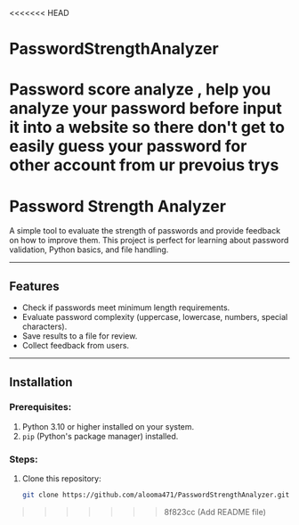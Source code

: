 <<<<<<< HEAD
# PasswordStrengthAnalyzer
Password score analyze ,  help you analyze your password before input it into a website so there don't get to easily guess your password for other account from ur prevoius trys 
=======
# Password Strength Analyzer

A simple tool to evaluate the strength of passwords and provide feedback on how to improve them. This project is perfect for learning about password validation, Python basics, and file handling.

---

## Features
- Check if passwords meet minimum length requirements.
- Evaluate password complexity (uppercase, lowercase, numbers, special characters).
- Save results to a file for review.
- Collect feedback from users.

---

## Installation
### Prerequisites:
1. Python 3.10 or higher installed on your system.
2. `pip` (Python's package manager) installed.

### Steps:
1. Clone this repository:
   ```bash
   git clone https://github.com/alooma471/PasswordStrengthAnalyzer.git

>>>>>>> 8f823cc (Add README file)
